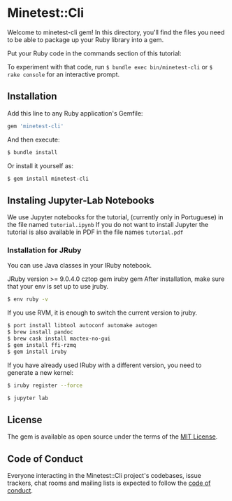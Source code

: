 # Minetest::Cli

Welcome to minetest-cli gem! In this directory, you'll find the files you need to be able to package up your Ruby library into a gem. 

Put your Ruby code in the commands section of this tutorial:   

To experiment with that code, run `$ bundle exec bin/minetest-cli` 
or 
`$ rake console` for an interactive prompt.

## Installation

Add this line to any Ruby application's Gemfile:

```ruby
gem 'minetest-cli'
```

And then execute:
```sh
$ bundle install
```
Or install it yourself as:
```sh
$ gem install minetest-cli
```   

## Instaling Jupyter-Lab Notebooks
We use Jupyter notebooks for the tutorial, (currently only in Portuguese) in the file named `tutorial.ipynb`
If you do not want to install Jupyter the tutorial is also available in PDF in the file names `tutorial.pdf`

### Installation for JRuby
You can use Java classes in your IRuby notebook.

JRuby version >= 9.0.4.0
cztop gem
iruby gem
After installation, make sure that your env is set up to use jruby.
```sh
$ env ruby -v
```

If you use RVM, it is enough to switch the current version to jruby.
```sh
$ port install libtool autoconf automake autogen
$ brew install pandoc
$ brew cask install mactex-no-gui
$ gem install ffi-rzmq
$ gem install iruby
```

If you have already used IRuby with a different version, you need to generate a new kernel:
```sh
$ iruby register --force 
```
```sh
$ jupyter lab
```

## License

The gem is available as open source under the terms of the [MIT License](https://opensource.org/licenses/MIT).

## Code of Conduct

Everyone interacting in the Minetest::Cli project's codebases, issue trackers, chat rooms and mailing lists is expected to follow the [code of conduct](https://github.com/[USERNAME]/minetest-cli/blob/master/CODE_OF_CONDUCT.md).
